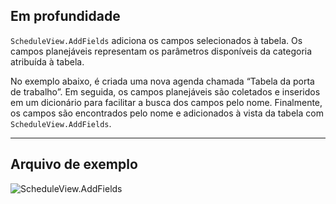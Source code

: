 ## Em profundidade
`ScheduleView.AddFields` adiciona os campos selecionados à tabela. Os campos planejáveis representam os parâmetros disponíveis da categoria atribuída à tabela.

No exemplo abaixo, é criada uma nova agenda chamada “Tabela da porta de trabalho”. Em seguida, os campos planejáveis são coletados e inseridos em um dicionário para facilitar a busca dos campos pelo nome. Finalmente, os campos são encontrados pelo nome e adicionados à vista da tabela com `ScheduleView.AddFields`.
___
## Arquivo de exemplo

![ScheduleView.AddFields](./Revit.Elements.Views.ScheduleView.AddFields_img.jpg)
